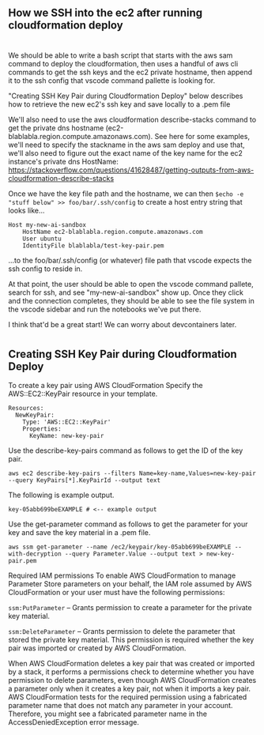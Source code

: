 ## How we SSH into the ec2 after running cloudformation deploy
#
We should be able to write a bash script that starts with the aws sam command to deploy the cloudformation, then uses a handful of aws cli commands to get the ssh keys and the ec2 private hostname, then append it to the ssh config that vscode command pallette is looking for.

"Creating SSH Key Pair during Cloudformation Deploy" below describes how to retrieve the new ec2's ssh key and save locally to a .pem file

We'll also need to use the aws cloudformation describe-stacks command to get the private dns hostname (ec2-blablabla.region.compute.amazonaws.com). See here for some examples, we'll need to specify the stackname in the aws sam deploy and use that, we'll also need to figure out the exact name of the key name for the ec2 instance's private dns HostName: https://stackoverflow.com/questions/41628487/getting-outputs-from-aws-cloudformation-describe-stacks

Once we have the key file path and the hostname, we can then `$echo -e "stuff below" >> foo/bar/.ssh/config` to create a host entry string that looks like...
```
Host my-new-ai-sandbox
    HostName ec2-blablabla.region.compute.amazonaws.com
    User ubuntu
    IdentityFile blablabla/test-key-pair.pem
```
...to the foo/bar/.ssh/config (or whatever) file path that vscode expects the ssh config to reside in. 

At that point, the user should be able to open the vscode command pallete, search for ssh, and see "my-new-ai-sandbox" show up. Once they click and the connection completes, they should be able to see the file system in the vscode sidebar and run the notebooks we've put there.

I think that'd be a great start! We can worry about devcontainers later.
#
## Creating SSH Key Pair during Cloudformation Deploy
To create a key pair using AWS CloudFormation
Specify the AWS::EC2::KeyPair resource in your template.
```
Resources:
  NewKeyPair:
    Type: 'AWS::EC2::KeyPair'
    Properties: 
      KeyName: new-key-pair
```

Use the describe-key-pairs command as follows to get the ID of the key pair.

`aws ec2 describe-key-pairs --filters Name=key-name,Values=new-key-pair --query KeyPairs[*].KeyPairId --output text`

The following is example output.

`key-05abb699beEXAMPLE # <-- example output`

Use the get-parameter command as follows to get the parameter for your key and save the key material in a .pem file.

`aws ssm get-parameter --name /ec2/keypair/key-05abb699beEXAMPLE --with-decryption --query Parameter.Value --output text > new-key-pair.pem`

Required IAM permissions
To enable AWS CloudFormation to manage Parameter Store parameters on your behalf, the IAM role assumed by AWS CloudFormation or your user must have the following permissions:

`ssm:PutParameter` – Grants permission to create a parameter for the private key material.

`ssm:DeleteParameter` – Grants permission to delete the parameter that stored the private key material. This permission is required whether the key pair was imported or created by AWS CloudFormation.

When AWS CloudFormation deletes a key pair that was created or imported by a stack, it performs a permissions check to determine whether you have permission to delete parameters, even though AWS CloudFormation creates a parameter only when it creates a key pair, not when it imports a key pair. AWS CloudFormation tests for the required permission using a fabricated parameter name that does not match any parameter in your account. Therefore, you might see a fabricated parameter name in the AccessDeniedException error message.